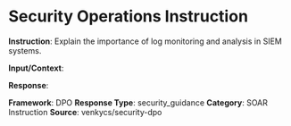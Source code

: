 # Security Operations Instruction

**Instruction**: Explain the importance of log monitoring and analysis in SIEM systems.

**Input/Context**: 

**Response**: 

**Framework**: DPO
**Response Type**: security_guidance
**Category**: SOAR Instruction
**Source**: venkycs/security-dpo
